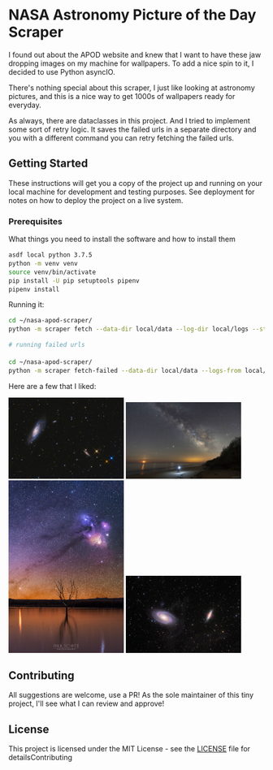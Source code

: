 # NASA Astronomy Picture of the Day Scraper

I found out about the APOD website and knew that I want to have these jaw dropping images on my machine for wallpapers. To add a nice spin to it, I decided to use Python asyncIO. 

There's nothing special about this scraper, I just like looking at astronomy pictures, and this is a nice way to get 1000s of wallpapers ready for everyday. 

As always, there are dataclasses in this project. And I tried to implement some sort of retry logic. It saves the failed urls in a separate directory and you with a different command you can retry fetching the failed urls.



## Getting Started

These instructions will get you a copy of the project up and running on your local machine for development and testing purposes. See deployment for notes on how to deploy the project on a live system.

### Prerequisites

What things you need to install the software and how to install them

```bash
asdf local python 3.7.5
python -m venv venv
source venv/bin/activate
pip install -U pip setuptools pipenv
pipenv install
```

Running it:

```bash
cd ~/nasa-apod-scraper/
python -m scraper fetch --data-dir local/data --log-dir local/logs --start-date 2020-05-01 --end-date 2020-05-22
```

```bash
# running failed urls

cd ~/nasa-apod-scraper/
python -m scraper fetch-failed --data-dir local/data --logs-from local/logs/v1 --run-version v2
```


Here are a few that I liked:

<img src="https://github.com/aarora08/nasa-apod-scraper/blob/master/static/A_View_Toward_M106.jpg" width="45%"></img> <img src="https://github.com/aarora08/nasa-apod-scraper/blob/master/static/Moon,_Mars,_Saturn,_Jupiter,_Milky_Way__.jpg" width="45%"></img> <img src="https://github.com/aarora08/nasa-apod-scraper/blob/master/static/The_Dark_River_to_Antares.jpg" width="45%"></img> <img src="https://github.com/aarora08/nasa-apod-scraper/blob/master/static/Galaxy_Wars:_M81_and_M82.jpg" width="45%"></img> 

## Contributing

All suggestions are welcome, use a PR! As the sole maintainer of this tiny project, I'll see what I can review and approve!

## License

This project is licensed under the MIT License - see the [LICENSE](LICENSE) file for detailsContributing
